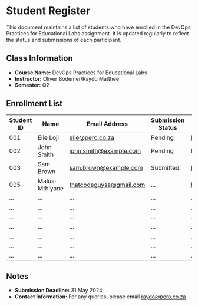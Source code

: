 # Student Register

This document maintains a list of students who have enrolled in the DevOps Practices for Educational Labs assignment. It is updated regularly to reflect the status and submissions of each participant.

## Class Information
- **Course Name:** DevOps Practices for Educational Labs
- **Instructor:** Oliver Bodemer/Raydo Matthee
- **Semester:** Q2

## Enrollment List

| Student ID | Name                | Email Address             | Submission Status | Project Link                                   |
|------------|---------------------|---------------------------|-------------------|------------------------------------------------|
| 001        | Elie Loji            | elie@pero.co.za      | Pending       | [Link to GitHub repo](https://github.com/Elliott29)      |
| 002        | John Smith          | john.smith@example.com    | Pending           | N/A                                            |
| 003        | Sam Brown           | sam.brown@example.com     | Submitted         | [Link to GitHub repo](https://github.com)      |
| 005        | Malusi Mthiyane     | thatcodeguysa@gmail.com   | ...               | https://github.com/ThatCodeGuySA               |
| ...        | ...                 | ...                       | ...               | ...                                            |
| ...        | ...                 | ...                       | ...               | ...                                            |
| ...        | ...                 | ...                       | ...               | ...                                            |
| ...        | ...                 | ...                       | ...               | ...                                            |
| ...        | ...                 | ...                       | ...               | ...                                            |
| ...        | ...                 | ...                       | ...               | ...                                            |
| ...        | ...                 | ...                       | ...               | ...                                            |

## Notes
- **Submission Deadline:** 31 May 2024
- **Contact Information:** For any queries, please email raydo@pero.co.za
